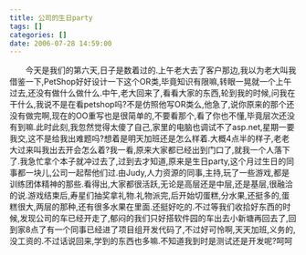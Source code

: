 ```yaml
---
title: 公司的生日party
tags: []
categories: []
date: 2006-07-28 14:59:00 
---
```



&emsp;&emsp;今天是我们的第六天,日子是数着过的.上午老大去了客户那边,我以为老大叫我借鉴一下,PetShop好好设计一下这个OR类,毕竟知识有限嘛,转眼一晃就一个上午过去,还没有做什么做什么.中午,老大回来了,看看大家的东西,轮到我的时候,问我在干什么,我说不是在看petshop吗?不是仿照他写OR类么,他急了,说你原来的那个还没有做完啊,现在的OO重写也是很简单的,不要看那个,看了你也不懂,毕竟层次还没有到嘛.此时此刻,我忽然觉得太傻了自己,家里的电脑也调试不了asp.net,星期一要我交,这不是给我出难题吗?想着是明天加班还是怎么样着.大概4点半的样子,老老大过来叫我出去开会怎么着?我一看,原来大家都已经出到门口了,就我一个人落下了.我急忙拿个本子就冲过去了,过到去才知道,原来是生日party,这个月过生日的同事都一块儿,公司一起帮他们过.由Judy,人力资源的同事,主持,玩了一些游戏,都是训练团体精神的那些.看得出,大家都很活跃,无论是高层还是中层,还是基层,很融洽的说.游戏结束后,寿星们抽奖拿礼物.礼物派完,后开始切蛋糕,分水果,还挺多的,蛋糕很大,两层的那种,还有很多水果在里面.还挺好吃的.不过等我们收拾好东西的时候,发现公司的车已经开走了,郁闷的我们只好搭软件园的车出去小新塘再回去了,回到家8点了有一个同事已经进了项目组开发代码了,不过好可怜啊,天天加班,义务的,没工资的.不过话说回来,学到的东西也多嘛.不知道我到时是测试还是开发呢?呵呵